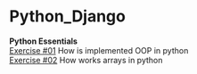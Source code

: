 # Python_Django
  
**Python Essentials**  
[Exercise #01](./OOP.ipynb) How is implemented OOP in python  
[Exercise #02](./Arrays.ipynb) How works arrays in python  
